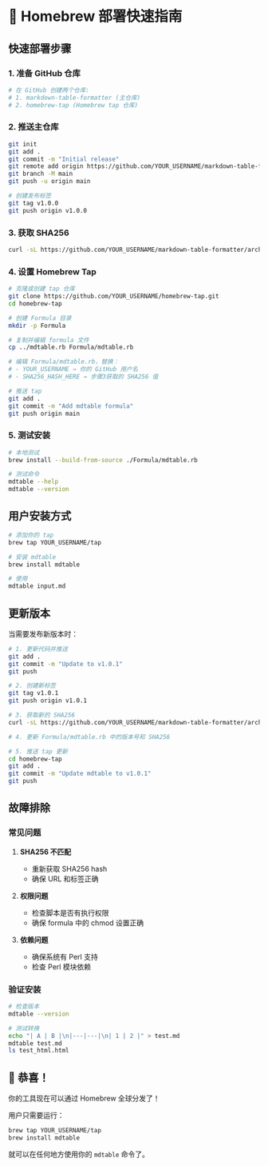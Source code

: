 # 🚀 Homebrew 部署快速指南

## 快速部署步骤

### 1. 准备 GitHub 仓库
```bash
# 在 GitHub 创建两个仓库:
# 1. markdown-table-formatter (主仓库)
# 2. homebrew-tap (Homebrew tap 仓库)
```

### 2. 推送主仓库
```bash
git init
git add .
git commit -m "Initial release"
git remote add origin https://github.com/YOUR_USERNAME/markdown-table-formatter.git
git branch -M main
git push -u origin main

# 创建发布标签
git tag v1.0.0
git push origin v1.0.0
```

### 3. 获取 SHA256
```bash
curl -sL https://github.com/YOUR_USERNAME/markdown-table-formatter/archive/v1.0.0.tar.gz | shasum -a 256
```

### 4. 设置 Homebrew Tap
```bash
# 克隆或创建 tap 仓库
git clone https://github.com/YOUR_USERNAME/homebrew-tap.git
cd homebrew-tap

# 创建 Formula 目录
mkdir -p Formula

# 复制并编辑 formula 文件
cp ../mdtable.rb Formula/mdtable.rb

# 编辑 Formula/mdtable.rb，替换：
# - YOUR_USERNAME → 你的 GitHub 用户名
# - SHA256_HASH_HERE → 步骤3获取的 SHA256 值

# 推送 tap
git add .
git commit -m "Add mdtable formula"
git push origin main
```

### 5. 测试安装
```bash
# 本地测试
brew install --build-from-source ./Formula/mdtable.rb

# 测试命令
mdtable --help
mdtable --version
```

## 用户安装方式

```bash
# 添加你的 tap
brew tap YOUR_USERNAME/tap

# 安装 mdtable
brew install mdtable

# 使用
mdtable input.md
```

## 更新版本

当需要发布新版本时：

```bash
# 1. 更新代码并推送
git add .
git commit -m "Update to v1.0.1"
git push

# 2. 创建新标签
git tag v1.0.1
git push origin v1.0.1

# 3. 获取新的 SHA256
curl -sL https://github.com/YOUR_USERNAME/markdown-table-formatter/archive/v1.0.1.tar.gz | shasum -a 256

# 4. 更新 Formula/mdtable.rb 中的版本号和 SHA256

# 5. 推送 tap 更新
cd homebrew-tap
git add .
git commit -m "Update mdtable to v1.0.1"
git push
```

## 故障排除

### 常见问题

1. **SHA256 不匹配**
   - 重新获取 SHA256 hash
   - 确保 URL 和标签正确

2. **权限问题**
   - 检查脚本是否有执行权限
   - 确保 formula 中的 chmod 设置正确

3. **依赖问题**
   - 确保系统有 Perl 支持
   - 检查 Perl 模块依赖

### 验证安装

```bash
# 检查版本
mdtable --version

# 测试转换
echo "| A | B |\n|---|---|\n| 1 | 2 |" > test.md
mdtable test.md
ls test_html.html
```

## 🎉 恭喜！

你的工具现在可以通过 Homebrew 全球分发了！

用户只需要运行：
```bash
brew tap YOUR_USERNAME/tap
brew install mdtable
```

就可以在任何地方使用你的 `mdtable` 命令了。